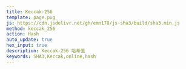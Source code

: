 ```yaml
---
title: Keccak-256
template: page.pug
js: https://cdn.jsdelivr.net/gh/emn178/js-sha3/build/sha3.min.js
method: keccak_256
action: Hash
auto_update: true
hex_input: true
description: Keccak-256 哈希值
keywords: SHA3,Keccak,online,hash
---
```

